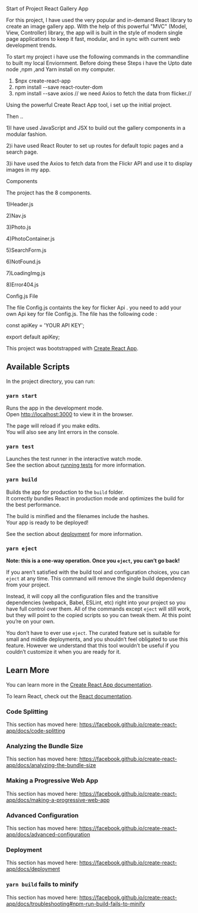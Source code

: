 Start of Project 
React Gallery App

For this project, I have used the very popular and in-demand React library to create an image gallery app. With the help of this powerful "MVC" (Model, View, Controller) library, the app will is built in the style of modern single page applications to keep it fast, modular, and in sync with current web development trends.



 To start my project i have use the following commands in the commandline to built my local Enviornment. Before doing these Steps i have the Upto date node ,npm ,and Yarn install on my computer.
 
 1) $npx create-react-app
 2) npm install --save react-router-dom
 3) npm install --save axios // we need Axios to fetch the data from flicker.// 
 
 
Using the powerful Create React App tool, i set up the initial project.

Then ..

1)I have used  JavaScript and JSX to build out the gallery components in a modular fashion.

2)i have used React Router to set up routes for  default topic pages and a search page.

3)i have used the Axios to fetch data from the Flickr API and use it to display images in my app.

Components

The project has the 8  components. 


1)Header.js

2)Nav.js

3)Photo.js

4)PhotoContainer.js

5)SearchForm.js

6)NotFound.js

7)LoadingImg.js

8)Error404.js

Config.js File
 

The file Config.js containts the key for flicker Api . you need to add  your own Api key for file Config.js. The file has the following code :

const apiKey = 'YOUR API KEY';

export default apiKey;



This project was bootstrapped with [Create React App](https://github.com/facebook/create-react-app).

## Available Scripts

In the project directory, you can run:

### `yarn start`

Runs the app in the development mode.<br />
Open [http://localhost:3000](http://localhost:3000) to view it in the browser.

The page will reload if you make edits.<br />
You will also see any lint errors in the console.

### `yarn test`

Launches the test runner in the interactive watch mode.<br />
See the section about [running tests](https://facebook.github.io/create-react-app/docs/running-tests) for more information.

### `yarn build`

Builds the app for production to the `build` folder.<br />
It correctly bundles React in production mode and optimizes the build for the best performance.

The build is minified and the filenames include the hashes.<br />
Your app is ready to be deployed!

See the section about [deployment](https://facebook.github.io/create-react-app/docs/deployment) for more information.

### `yarn eject`

**Note: this is a one-way operation. Once you `eject`, you can’t go back!**

If you aren’t satisfied with the build tool and configuration choices, you can `eject` at any time. This command will remove the single build dependency from your project.

Instead, it will copy all the configuration files and the transitive dependencies (webpack, Babel, ESLint, etc) right into your project so you have full control over them. All of the commands except `eject` will still work, but they will point to the copied scripts so you can tweak them. At this point you’re on your own.

You don’t have to ever use `eject`. The curated feature set is suitable for small and middle deployments, and you shouldn’t feel obligated to use this feature. However we understand that this tool wouldn’t be useful if you couldn’t customize it when you are ready for it.

## Learn More

You can learn more in the [Create React App documentation](https://facebook.github.io/create-react-app/docs/getting-started).

To learn React, check out the [React documentation](https://reactjs.org/).

### Code Splitting

This section has moved here: https://facebook.github.io/create-react-app/docs/code-splitting

### Analyzing the Bundle Size

This section has moved here: https://facebook.github.io/create-react-app/docs/analyzing-the-bundle-size

### Making a Progressive Web App

This section has moved here: https://facebook.github.io/create-react-app/docs/making-a-progressive-web-app

### Advanced Configuration

This section has moved here: https://facebook.github.io/create-react-app/docs/advanced-configuration

### Deployment

This section has moved here: https://facebook.github.io/create-react-app/docs/deployment

### `yarn build` fails to minify

This section has moved here: https://facebook.github.io/create-react-app/docs/troubleshooting#npm-run-build-fails-to-minify
